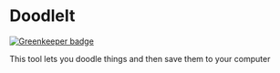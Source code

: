 # DoodleIt

[![Greenkeeper badge](https://badges.greenkeeper.io/phenax/DoodleIt.svg)](https://greenkeeper.io/)


This tool lets you doodle things and then save them to your computer
